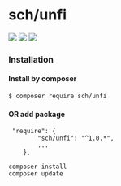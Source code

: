 # sch/unfi
 ![](https://img.shields.io/badge/version-v1.0.*-green.svg)
 ![](https://img.shields.io/badge/php-%5E7.3-blue.svg?logo=php&logoColor=white)
 ![](https://img.shields.io/badge/size-~1%20MB-brightgreen.svg)

### Installation

#### Install by composer
```
$ composer require sch/unfi
```
#### OR add package
```
 "require": {
        "sch/unfi": "^1.0.*",
        ...
    },
```

````
composer install
composer update
````